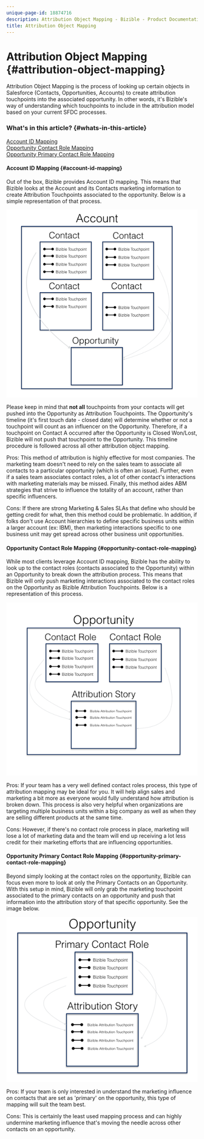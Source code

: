 ```yaml
---
unique-page-id: 18874716
description: Attribution Object Mapping - Bizible - Product Documentation
title: Attribution Object Mapping
---
```


# Attribution Object Mapping {#attribution-object-mapping}

Attribution Object Mapping is the process of looking up certain objects in Salesforce (Contacts, Opportunities, Accounts) to create attribution touchpoints into the associated opportunity. In other words, it's Bizible's way of understanding which touchpoints to include in the attribution model based on your current SFDC processes.

### What's in this article? {#whats-in-this-article}

[Account ID Mapping](#account-id-mapping)  
[Opportunity Contact Role Mapping](#opportunity-contact-role-mapping)  
[Opportunity Primary Contact Role Mapping](#opportunity-primary-contact-role-mapping)

#### Account ID Mapping {#account-id-mapping}

Out of the box, Bizible provides Account ID mapping. This means that Bizible looks at the Account and its Contacts marketing information to create Attribution Touchpoints associated to the opportunity. Below is a simple representation of that process.

![](assets/1-1.png)

Please keep in mind that **not all** touchpoints from your contacts will get pushed into the Opportunity as Attribution Touchpoints. The Opportunity's timeline (it's first touch date - closed date) will determine whether or not a touchpoint will count as an influencer on the Opportunity. Therefore, if a touchpoint on Contact A occurred after the Opportunity is Closed Won/Lost, Bizible will not push that touchpoint to the Opportunity. This timeline procedure is followed across all other attribution object mapping.

Pros: This method of attribution is highly effective for most companies. The marketing team doesn't need to rely on the sales team to associate all contacts to a particular opportunity (which is often an issue). Further, even if a sales team associates contact roles, a lot of other contact's interactions with marketing materials may be missed. Finally, this method aides ABM strategies that strive to influence the totality of an account, rather than specific influencers.

Cons: If there are strong Marketing & Sales SLAs that define who should be getting credit for what, then this method could be problematic. In addition, if folks don't use Account hierarchies to define specific business units within a larger account (ex: IBM), then marketing interactions specific to one business unit may get spread across other business unit opportunities.

#### Opportunity Contact Role Mapping {#opportunity-contact-role-mapping}

While most clients leverage Account ID mapping, Bizible has the ability to look up to the contact roles (contacts associated to the Opportunity) within an Opportunity to break down the attribution process. This means that Bizible will only push marketing interactions associated to the contact roles on the Opportunity as Bizible Attribution Touchpoints. Below is a representation of this process.

![](assets/2-1.png)

Pros: If your team has a very well defined contact roles process, this type of attribution mapping may be ideal for you. It will help align sales and marketing a bit more as everyone would fully understand how attribution is broken down. This process is also very helpful when organizations are targeting multiple business units within a big company as well as when they are selling different products at the same time.

Cons: However, if there's no contact role process in place, marketing will lose a lot of marketing data and the team will end up receiving a lot less credit for their marketing efforts that are influencing opportunities.

#### Opportunity Primary Contact Role Mapping {#opportunity-primary-contact-role-mapping}

Beyond simply looking at the contact roles on the opportunity, Bizible can focus even more to look at only the Primary Contacts on an Opportunity. With this setup in mind, Bizible will only grab the marketing touchpoint associated to the primary contacts on an opportunity and push that information into the attribution story of that specific opportunity. See the image below.

![](assets/3.png)

Pros: If your team is only interested in understand the marketing influence on contacts that are set as 'primary' on the opportunity, this type of mapping will suit the team best.

Cons: This is certainly the least used mapping process and can highly undermine marketing influence that's moving the needle across other contacts on an opportunity.
